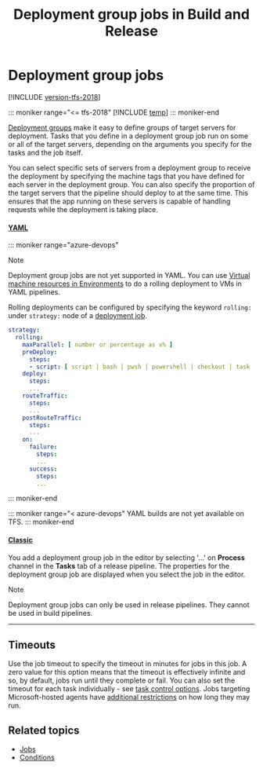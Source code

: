 ﻿---
title: Deployment group jobs in Build and Release
ms.custom: seodec18
description: Understand deployment group jobs in Azure Pipelines and Team Foundation Server (TFS)
ms.assetid: 05956924-242A-43D6-AA29-C93149C0265B
ms.topic: conceptual
ms.date: 5/3/2018
monikerRange: '>= tfs-2018'
---

# Deployment group jobs

[!INCLUDE [version-tfs-2018](../includes/version-tfs-2018.md)]

::: moniker range="<= tfs-2018"
[!INCLUDE [temp](../includes/concept-rename-note.md)]
::: moniker-end

[Deployment groups](../release/deployment-groups/index.md) make it easy to define groups of target servers for deployment. Tasks that you define in a deployment group job run on some or all of the target servers, depending on the arguments you specify for the tasks and the job itself.

You can select specific sets of servers from a deployment group to receive the deployment by specifying the machine tags that you have defined for each server in the deployment group. You can also specify the proportion of the target servers that the pipeline should deploy to at the same time. This ensures that the app running on these servers is capable of handling requests while the deployment is taking place.

#### [YAML](#tab/yaml/)
::: moniker range="azure-devops"

> [!NOTE]
> Deployment group jobs are not yet supported in YAML. You can use [Virtual machine resources in Environments](environments-virtual-machines.md) to do a rolling deployment to VMs in YAML pipelines. 

Rolling deployments can be configured by specifying the keyword `rolling:` under `strategy:` node of a [deployment job](deployment-jobs.md). 

```YAML
strategy:
  rolling:
    maxParallel: [ number or percentage as x% ]
    preDeploy:        
      steps:
      - script: [ script | bash | pwsh | powershell | checkout | task | templateReference ]
    deploy:          
      steps:
      ...
    routeTraffic:         
      steps:
      ...        
    postRouteTraffic:          
      steps:
      ...
    on:
      failure:         
        steps:
        ...
      success:          
        steps:
        ...
```

::: moniker-end

::: moniker range="< azure-devops"
YAML builds are not yet available on TFS.
::: moniker-end

#### [Classic](#tab/classic/)
You add a deployment group job in the editor by selecting '...' on **Process** channel in the **Tasks** tab of a release pipeline. The properties for the deployment group job are displayed when you select the job in the editor.

> [!NOTE]
> Deployment group jobs can only be used in release pipelines. They cannot be used in build pipelines.

* * *
## Timeouts

Use the job timeout to specify the timeout in minutes for jobs in this job. A zero
  value for this option means that the timeout is effectively infinite and so, by default, jobs run until they complete or fail.
  You can also set the timeout for each task individually - see [task control options](tasks.md#controloptions). Jobs targeting Microsoft-hosted agents have [additional restrictions](../agents/hosted.md) on how long they may run.

## Related topics

* [Jobs](phases.md)
* [Conditions](conditions.md)
